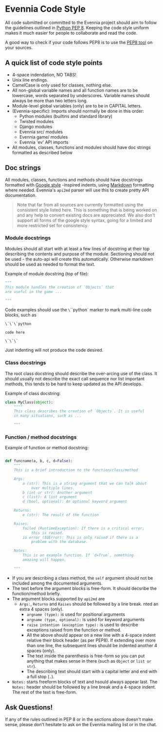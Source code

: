 # Evennia Code Style

All code submitted or committed to the Evennia project should aim to
follow the guidelines outlined in [Python PEP 8][pep8]. Keeping the code style
uniform makes it much easier for people to collaborate and read the
code.

A good way to check if your code follows PEP8 is to use the [PEP8 tool][pep8tool] 
on your sources.

## A quick list of code style points

 * 4-space indendation, NO TABS!
 * Unix line endings.
 * CamelCase is only used for classes, nothing else.
 * All non-global variable names and all function names are to be
   lowercase, words separated by underscores. Variable names should
   always be more than two letters long.
 * Module-level global variables (only) are to be in CAPITAL letters.
 * (Evennia-specific): Imports should normally be done in this order:
   - Python modules (builtins and standard library)
   - Twisted modules
   - Django modules
   - Evennia src/ modules
   - Evennia game/ modules
   - Evennia 'ev' API imports
 * All modules, classes, functions and modules should have doc 
   strings formatted as described below

## Doc strings

All modules, classes, functions and methods should have docstrings
formatted with [Google style][googlestyle] -inspired indents, using
[Markdown][githubmarkdown] formatting where needed. Evennia's `api2md`
parser will use this to create pretty API documentation. 

> Note that far from all sources are currently formatted using the
> consistent style listed here. This is something that is being
> worked on and any help to convert existing docs are appreciated. 
> We also don't support all forms of the google style syntax, going
> for a limited and more restricted set for consistency.

### Module docstrings

Modules should all start with at least a few lines of docstring at
their top describing the contents and purpose of the module.
Sectioning should not be used - the auto-api will create this
automatically. Otherwise markdown should be used as needed to format
the text. 

Example of module docstring (top of file):

```python
"""
This module handles the creation of `Objects` that 
are useful in the game ...

"""
```

Code examples should use the `\`\`\`python` marker to mark
multi-line code blocks, such as 

```
\`\`\`python

code here

\`\`\`
```

Just indenting will not produce the code desired. 


### Class docstrings

The root class docstring should describe the over-arcing use of the
class. It should usually not describe the exact call sequence nor list
important methods, this tends to be hard to keep updated as the API
develops. 

Example of class docstring:

```python
class MyClass(object):
    """"
    This class describes the creation of `Objects`. It is useful
    in many situations, such as ...

    """
```

### Function / method docstrings

Example of function or method docstring:

```python

def funcname(a, b, c, d=False):
    """
    This is a brief introduction to the function/class/method

    Args:
        a (str): This is a string argument that we can talk about
            over multiple lines.
        b (int or str): Another argument
        c (list): A list argument
        d (bool, optional): An optional keyword argument

    Returns:
        e (str): The result of the function

    Raises:
        failed (RuntimeException): If there is a critical error,
            this is raised. 
        io error (IOError): This is only raised if there is a 
            problem with the database.

    Notes:
        This is an example function. If `d=True`, something
        amazing will happen.

    """
```

 - If you are describing a class method, the `self` argument should not 
   be included among the documented arguments. 
 - The text before the argument blocks is free-form. It should
   decsribe the function/method briefly. 
 - The argument blocks supported by `api2md` are 
   - `Args:`, `Returns` and `Raises` should be followed by a line break. nted 
     an extra 4 spaces (only). 
     - `argname (type):` is used for positional arguments 
     - `argname (type, optional):` is used for keyword arguments
     - `raise intention (exception type):` is used to describe exceptions
       raised from the function or method. 
     - All the above should appear on a new line with a 4-space indent relative their
       block header (as per PEP8). If extending over more than one line, the 
       subsequent lines should be indented another 4 spaces (only). 
     - The text inside the parenthesis is free-form so you can put
       anything that makes sense in there (such as `Object` or `list
       or str`). 
     - The describing text should start with a capital letter and end
       with a full stop (`.`).
 - `Notes:` starts freeform blocks of text and hsould always appear last. 
   The `Notes:` header should 
   be followed by a line break and a 4-space indent. The rest of the text
   is free-form.


## Ask Questions!

If any of the rules outlined in PEP 8 or in the sections above doesn't
make sense, please don't hesitate to ask on the Evennia mailing list
or in the chat. 


[pep8]: http://www.python.org/dev/peps/pep-0008
[pep8tool]: https://pypi.python.org/pypi/pep8
[googlestyle]: http://google-styleguide.googlecode.com/svn/trunk/pyguide.html?showone=Comments#Comments
[githubmarkdown]: https://help.github.com/articles/github-flavored-markdown/
